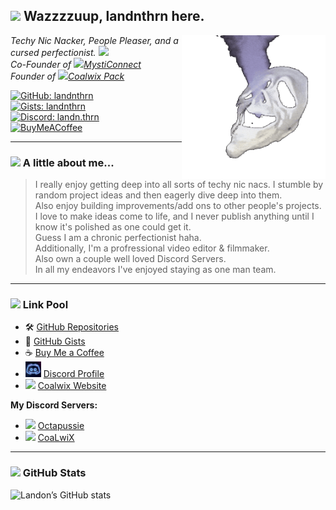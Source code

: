 <h2><img src="https://media.tenor.com/WMlKIY9S5mQAAAAj/aurora-shadow.gif" width="50"> Wazzzzuup, landnthrn here. </h2>
<img align='right' src="https://raw.githubusercontent.com/landnthrnnn/DUMP/refs/heads/main/Updated%20Rim%20PFP%202.gif" width="230">

<p><em>Techy Nic Nacker, People Pleaser, and a cursed perfectionist. <img src="https://media.tenor.com/23NitOvEEkMAAAAj/optical-illusion-rotating-head.gif" width="30"><br>
Co-Founder of <img src="https://raw.githubusercontent.com/landnthrnnn/DUMP/refs/heads/main/Mysti%20Loading%20Animation.gif" width="30"><a href="https://mysticonnect.com">MystiConnect</a> <br>
Founder of <img src="https://raw.githubusercontent.com/landnthrnnn/DUMP/refs/heads/main/CoaLwiX%20PFP%20GIF.gif" width="30"><a href="https://coalwixpack.com">Coalwix Pack</a>
</em></p>

[![GitHub: landnthrn](https://img.shields.io/github/followers/landnthrn?label=Follow&style=social)](https://github.com/landnthrn)  
[![Gists: landnthrn](https://img.shields.io/badge/Gists-blue?logo=github&style=flat-square&link=https://gist.github.com/landnthrn)](https://gist.github.com/landnthrn)  
[![Discord: landn.thrn](https://img.shields.io/badge/Discord-%237289DA.svg?&style=flat-square&logo=discord&logoColor=white)](https://discord.com/users/831735011588964392)  
[![BuyMeACoffee](https://img.shields.io/badge/☕-Buy%20Me%20a%20Coffee-orange?style=flat-square)](https://buymeacoffee.com/landn.thrn/extras)

---

### <img src="https://media.tenor.com/xxBBb5X4UtgAAAAj/skull-spin.gif" width="50"> A little about me...  

> I really enjoy getting deep into all sorts of techy nic nacs. I stumble by random project ideas and then eagerly dive deep into them.  
> Also enjoy building improvements/add ons to other people's projects.  
> I love to make ideas come to life, and I never publish anything until I know it's polished as one could get it.  
> Guess I am a chronic perfectionist haha.  
> Additionally, I'm a profressional video editor & filmmaker.  
> Also own a couple well loved Discord Servers.  
> In all my endeavors I've enjoyed staying as one man team.

---

### <img src="https://media.tenor.com/v8Zbfin49AgAAAAj/optical-illusion-rotating-slime.gif" width="40"> Link Pool

- 🛠️ [GitHub Repositories](https://github.com/landnthrn?tab=repositories)  
- 🧩 [GitHub Gists](https://gist.github.com/landnthrn)  
- ☕ [Buy Me a Coffee](https://buymeacoffee.com/landn.thrn/extras)  
- <img src="https://raw.githubusercontent.com/landnthrnnn/DUMP/refs/heads/main/TrippyDiscordIconGIF.gif" width="25"> [Discord Profile](https://discord.com/users/831735011588964392)  
- <img src="https://raw.githubusercontent.com/landnthrnnn/DUMP/refs/heads/main/CoaLwiX%20PFP%20GIF.gif" width="25"> [Coalwix Website](https://coalwixpack.com)

**My Discord Servers:**  
- <img src="https://raw.githubusercontent.com/landnthrnnn/DUMP/refs/heads/main/Octapussie%20PFP%20GIF.gif" width="25"> [Octapussie](https://discord.gg/GZUnX6UHyT)  
- <img src="https://raw.githubusercontent.com/landnthrnnn/DUMP/refs/heads/main/CoaLwiX%20PFP%20GIF.gif" width="25"> [CoaLwiX](https://discord.gg/J6jWpru9nS)

---

### <img src="https://media.tenor.com/YdkkdXsD8QYAAAAj/space-animated-sphere.gif" width="40"> GitHub Stats  
![Landon’s GitHub stats](https://github-readme-stats.vercel.app/api?username=landnthrn&show_icons=true&theme=radical)
